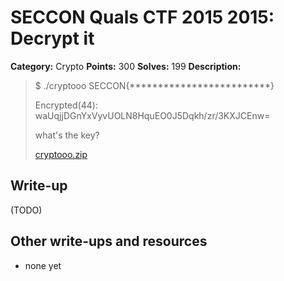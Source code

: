 # SECCON Quals CTF 2015 2015: Decrypt it

**Category:** Crypto
**Points:** 300
**Solves:** 199
**Description:**

> $ ./cryptooo SECCON{*************************}
> 
> Encrypted(44): waUqjjDGnYxVyvUOLN8HquEO0J5Dqkh/zr/3KXJCEnw=
> 
> 
> what's the key?
> 
> [cryptooo.zip](./cryptooo.zip)


## Write-up

(TODO)

## Other write-ups and resources

* none yet
